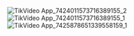 ![TikVideo App_7424011573716389155_2](https://github.com/user-attachments/assets/15ccb7f5-20df-4674-bbf5-8922083bc677)
![TikVideo App_7424011573716389155_1](https://github.com/user-attachments/assets/58616b6f-dc4b-4541-a1ae-e602cd87fb9b)
![TikVideo App_7425878651339558159_1](https://github.com/user-attachments/assets/4e2a3d02-36f7-4a1c-8c85-ab896afdca12)
